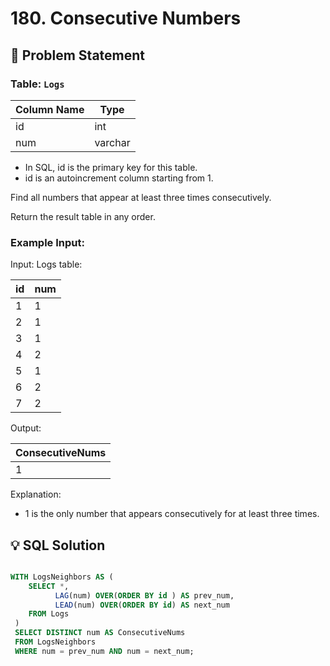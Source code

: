 # 180. Consecutive Numbers

## 📝 Problem Statement

### Table: `Logs`

| Column Name | Type    |
|-------------|---------|
| id          | int     |
| num         | varchar |

 - In SQL, id is the primary key for this table.
 - id is an autoincrement column starting from 1.
 

Find all numbers that appear at least three times consecutively.

Return the result table in any order.
 

### Example Input:

Input: 
Logs table:

| id | num |
|----|-----|
| 1  | 1   |
| 2  | 1   |
| 3  | 1   |
| 4  | 2   |
| 5  | 1   |
| 6  | 2   |
| 7  | 2   |

Output: 

| ConsecutiveNums |
|-----------------|
| 1               |

Explanation: 
 - 1 is the only number that appears consecutively for at least three times.

## 💡 SQL Solution

```sql

WITH LogsNeighbors AS (
    SELECT *,
          LAG(num) OVER(ORDER BY id ) AS prev_num,
          LEAD(num) OVER(ORDER BY id) AS next_num
    FROM Logs
 )
 SELECT DISTINCT num AS ConsecutiveNums
 FROM LogsNeighbors
 WHERE num = prev_num AND num = next_num; 
